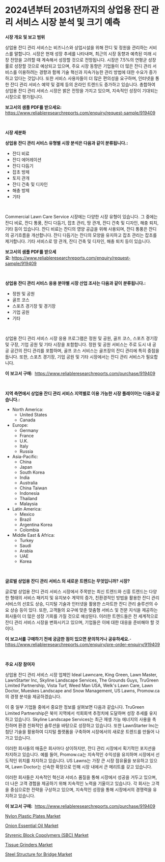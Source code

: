 <p><h1>2024년부터 2031년까지의 상업용 잔디 관리 서비스 시장 분석 및 크기 예측</h1></p><p><strong>시장 개요 및 보고 범위</strong></p>
<p><p>상업용 잔디 관리 서비스는 비즈니스와 상업시설을 위해 잔디 및 정원을 관리하는 서비스를 말합니다. 시장은 현재 성장 추세를 나타내며, 최근의 시장 동향과 예측된 미래 시장 전망을 고려할 때 계속해서 성장할 것으로 전망됩니다. 시장은 7.5%의 연평균 성장률로 성장할 것으로 예상되고 있으며, 주요 시장 동향은 기업들이 더 많은 잔디 관리 서비스를 이용하려는 경향과 함께 기술 혁신과 지속가능한 관리 방법에 대한 수요가 증가하고 있다는 것입니다. 또한 서비스 사용자들이 더 많은 편의성을 요구하며, 인터넷을 통한 잔디 관리 서비스 예약 및 결제 등의 온라인 트렌드도 증가하고 있습니다. 총합하여 상업용 잔디 관리 서비스 시장은 밝은 전망을 가지고 있으며, 지속적인 성장이 기대되는 시장으로 평가됩니다.</p></p>
<p><strong>보고서의 샘플 PDF를 받으세요:</strong> <a href="https://www.reliableresearchreports.com/enquiry/request-sample/919409">https://www.reliableresearchreports.com/enquiry/request-sample/919409</a></p>
<p>&nbsp;</p>
<p><strong>시장 세분화</strong></p>
<p><strong>상업용 잔디 관리 서비스 유형별 시장 분석은 다음과 같이 분류됩니다.:</strong></p>
<p><ul><li>잔디 비료</li><li>잔디 에어레이션</li><li>잔디 다듬기</li><li>잡초 방제</li><li>토지 관개</li><li>잔디 건축 및 디자인</li><li>해충 방제</li><li>기타</li></ul></p>
<p>&nbsp;</p>
<p><p>Commercial Lawn Care Service 시장에는 다양한 시장 유형이 있습니다. 그 중에는 잔디 비료, 잔디 통풍, 잔디 다듬기, 잡초 관리, 땅 관개, 잔디 건축 및 디자인, 해충 퇴치, 기타 등이 있습니다. 잔디 비료는 잔디의 영양 공급을 위해 사용되며, 잔디 통풍은 잔디의 공기흐름을 개선합니다. 잔디 다듬기는 잔디의 모양을 유지하고 잡초 관리는 잡초를 제거합니다. 기타 서비스로 땅 관개, 잔디 건축 및 디자인, 해충 퇴치 등이 있습니다.</p></p>
<p><strong>보고서의 샘플 PDF를 받으세요:</strong>&nbsp;<a href="https://www.reliableresearchreports.com/enquiry/request-sample/919409">https://www.reliableresearchreports.com/enquiry/request-sample/919409</a></p>
<p>&nbsp;</p>
<p><strong> 상업용 잔디 관리 서비스 응용 분야별 시장 산업 조사는 다음과 같이 분류됩니다.:</strong></p>
<p><ul><li>정원 및 공원</li><li>골프 코스</li><li>스포츠 경기장 및 경기장</li><li>기업 공원</li><li>기타</li></ul></p>
<p>&nbsp;</p>
<p><p>상업용 잔디 관리 서비스 시장 응용 프로그램은 정원 및 공원, 골프 코스, 스포츠 경기장 및 구장, 기업 공원 및 기타 시장을 포함합니다. 정원 및 공원 서비스는 주로 도시 내 공공 공간의 잔디 관리를 포함하며, 골프 코스 서비스는 골프장의 잔디 관리에 특히 중점을 둡니다. 또한, 스포츠 경기장, 기업 공원 및 기타 시장에서는 잔디 관리 서비스가 필요합니다.</p></p>
<p><strong>이 보고서 구매:</strong>&nbsp; <a href="https://www.reliableresearchreports.com/purchase/919409">https://www.reliableresearchreports.com/purchase/919409</a></p>
<p>&nbsp;</p>
<p><strong>지역 측면에서 상업용 잔디 관리 서비스 지역별로 이용 가능한 시장 플레이어는 다음과 같습니다.:</strong></p>
<p><ul>
    <li>
        North America:
        <ul>
            <li>United States</li>
            <li>Canada</li>
        </ul>
    </li>
    <li>
        Europe:
        <ul>
            <li>Germany</li>
            <li>France</li>
            <li>U.K.</li>
            <li>Italy</li>
            <li>Russia</li>
        </ul>
    </li>
    <li>
        Asia-Pacific:
        <ul>
            <li>China</li>
            <li>Japan</li>
            <li>South Korea</li>
            <li>India</li>
            <li>Australia</li>
            <li>China Taiwan</li>
            <li>Indonesia</li>
            <li>Thailand</li>
            <li>Malaysia</li>
        </ul>
    </li>
    <li>
        Latin America:
        <ul>
            <li>Mexico</li>
            <li>Brazil</li>
            <li>Argentina Korea</li>
            <li>Colombia</li>
        </ul>
    </li>
    <li>
        Middle East & Africa:
        <ul>
            <li>Turkey</li>
            <li>Saudi</li>
            <li>Arabia</li>
            <li>UAE</li>
            <li>Korea</li>
        </ul>
    </li>
    </ul></p>
<p>&nbsp;</p>
<p><strong>글로벌 상업용 잔디 관리 서비스 의 새로운 트렌드는 무엇입니까? 시장?</strong></p>
<p><p>글로벌 상업용 잔디 관리 서비스 시장에서 주목받는 최신 트렌드와 신흥 트렌드는 다양한 형태의 서비스 패키지 및 유지보수 계약의 증가, 친환경적인 방법을 활용한 잔디 관리 서비스의 선호도 상승, 디지털 기술과 인터넷을 활용한 스마트한 잔디 관리 솔루션의 수요 상승 등이 있다. 또한, 고객들의 요구에 맞춘 맞춤형 서비스 및 전문 지식을 제공하는 회사들이 더 많은 성장 기회를 가질 것으로 예상된다. 이러한 트렌드들은 전 세계적으로 잔디 관리 서비스 시장을 변화시키고 있으며, 기업들은 이에 대한 대응을 준비해야 할 것이다.</p></p>
<p><strong>이 보고서를 구매하기 전에 궁금한 점이 있으면 문의하거나 공유하세요.</strong>- <a href="https://www.reliableresearchreports.com/enquiry/pre-order-enquiry/919409">https://www.reliableresearchreports.com/enquiry/pre-order-enquiry/919409</a></p>
<p>&nbsp;</p>
<p><strong>주요 시장 참여자</strong></p>
<p><p>상업용 잔디 관리 서비스 시장 업체인 Ideal Lawncare, King Green, Lawn Master, LawnStarter Inc, Skyline Landscape Services, The Grounds Guys, TruGreen Limited Partnership, Vista Turf, Weed Man USA, Welk's Lawn Care, Lawn Doctor, Mueskes Landscape and Snow Management, US Lawns, Promow.ca 의 경쟁 분석을 제공하겠습니다. </p><p>이 중 일부 기업들 중에서 중요한 정보를 살펴보면 다음과 같습니다. TruGreen Limited Partnership은 북미 지역에서 석회회색 추정치에 도달하며 성장 추세를 유지하고 있습니다. Skyline Landscape Services는 최근 재생 가능 에너지의 사용을 촉진하며 환경 친화적인 솔루션을 바탕으로 성장하고 있습니다. 또한 LawnStarter Inc는 첨단 기술을 활용하여 디지털 플랫폼을 구축하며 시장에서의 새로운 트렌드를 만들어 나가고 있습니다. </p><p>이러한 회사들의 매출은 회사마다 상이하지만, 잔디 관리 시장에서 획기적인 포지션을 차지하고 있습니다. 예를 들어, Promow.ca는 지속적인 수익성을 유지하며 시장에서 선도적인 위치를 차지하고 있습니다. US Lawns는 가장 큰 시장 점유율을 보유하고 있으며, Lawn Doctor는 신속한 확장으로 인해 시장 내에서 큰 메리트를 갖고 있습니다. </p><p>이러한 회사들은 지속적인 혁신과 서비스 품질을 통해 시장에서 성공을 거두고 있으며, 더 나은 고객 경험을 제공하기 위해 지속적인 노력을 기울이고 있습니다. 각 회사는 고객을 중심으로한 전략을 구상하고 있으며, 지속적인 성장을 통해 시장에서의 경쟁력을 유지하고 있습니다.</p></p>
<p><strong>이 보고서 구매:</strong>&nbsp;&nbsp;<a href="https://www.reliableresearchreports.com/purchase/919409">https://www.reliableresearchreports.com/purchase/919409</a></p>
<p><p><a href="https://github.com/changoleonlaverguenzanoexiste/Market-Research-Report-List-2/blob/main/nylon-plastic-plates-market.md">Nylon Plastic Plates Market</a></p><p><a href="https://issuu.com/reportprime-2/docs/onion-essential-oil-market-size-2030.pptx">Onion Essential Oil Market</a></p><p><a href="https://github.com/dimitrishawkinswaynenp91rgz/Market-Research-Report-List-1/blob/main/styrenic-block-copolymers-sbc-market.md">Styrenic Block Copolymers (SBC) Market</a></p><p><a href="https://issuu.com/reportprime-2/docs/tissue-grinders-market-size-2030.pptx">Tissue Grinders Market</a></p><p><a href="https://github.com/danielneavesallisons03mba/Market-Research-Report-List-1/blob/main/steel-structure-for-bridge-market.md">Steel Structure for Bridge Market</a></p></p>
